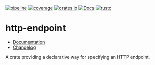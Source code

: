[![pipeline](https://github.com/d-e-s-o/http-endpoint/actions/workflows/test.yml/badge.svg?branch=master)](https://github.com/d-e-s-o/http-endpoint/actions/workflows/test.yml)
[![coverage](https://codecov.io/gh/d-e-s-o/http-endpoint/branch/master/graph/badge.svg)](https://codecov.io/gh/d-e-s-o/http-endpoint)
[![crates.io](https://img.shields.io/crates/v/http-endpoint.svg)](https://crates.io/crates/http-endpoint)
[![Docs](https://docs.rs/http-endpoint/badge.svg)](https://docs.rs/http-endpoint)
[![rustc](https://img.shields.io/badge/rustc-1.46+-blue.svg)](https://blog.rust-lang.org/2020/08/27/Rust-1.46.0.html)

http-endpoint
=============

- [Documentation][docs-rs]
- [Changelog](CHANGELOG.md)

A crate providing a declarative way for specifying an HTTP endpoint.


[docs-rs]: https://docs.rs/crate/http-endpoint
